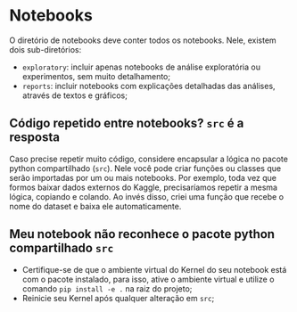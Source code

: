 # Notebooks
O diretório de notebooks deve conter todos os notebooks. Nele, existem dois sub-diretórios:
- `exploratory`: incluir apenas notebooks de análise exploratória ou experimentos, sem muito detalhamento;
- `reports`: incluir notebooks com explicações detalhadas das análises, através de textos e gráficos;

## Código repetido entre notebooks? `src` é a resposta
Caso precise repetir muito código, considere encapsular a lógica no pacote python compartilhado (`src`). Nele você pode criar funções ou classes que serão importadas por um ou mais notebooks. Por exemplo, toda vez que formos baixar dados externos do Kaggle, precisaríamos repetir a mesma lógica, copiando e colando. Ao invés disso, criei uma função que recebe o nome do dataset e baixa ele automaticamente.

## Meu notebook não reconhece o pacote python compartilhado `src`
- Certifique-se de que o ambiente virtual do Kernel do seu notebook está com o pacote instalado, para isso, ative o ambiente virtual e utilize o comando `pip install -e .` na raiz do projeto;
- Reinicie seu Kernel após qualquer alteração em `src`;